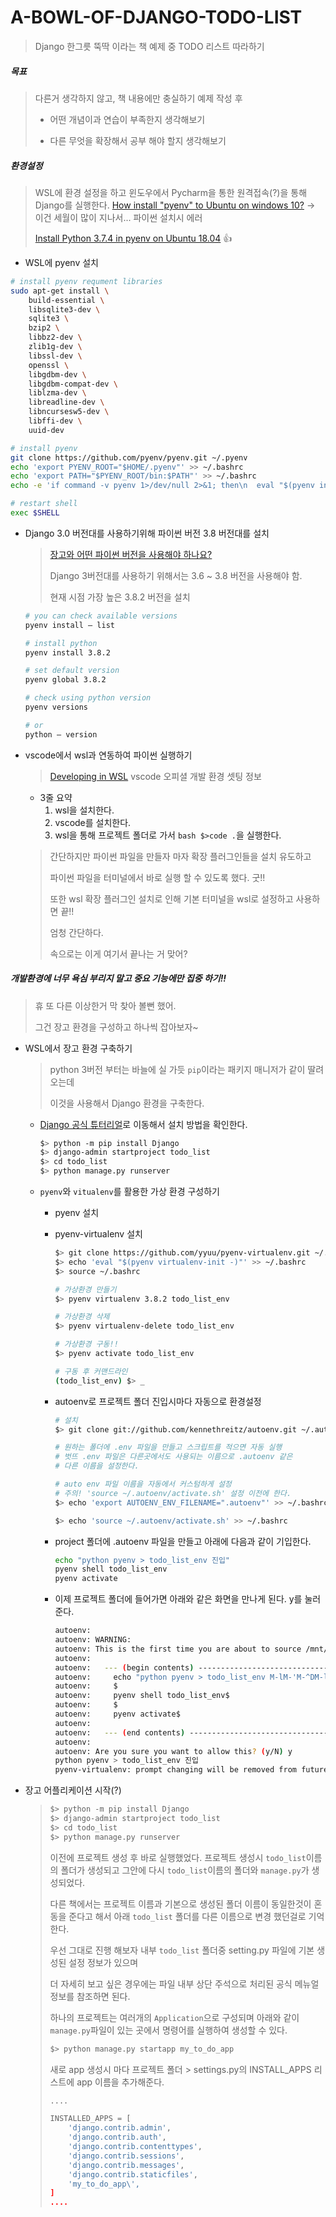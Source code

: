 # A-BOWL-OF-DJANGO-TODO-LIST

> Django 한그릇 뚝딱 이라는 책 예제 중 TODO 리스트 따라하기



##### 목표

> 다른거 생각하지 않고, 책 내용에만 충실하기
> 예제 작성 후
>
> - 어떤 개념이과 연습이 부족한지 생각해보기
>
> - 다른 무엇을 확장해서 공부 해야 할지 생각해보기



##### 환경설정

> WSL에 환경 설정을 하고 윈도우에서 Pycharm을 통한 원격접속(?)을 통해 Django를 실행한다.
> [How install "pyenv" to Ubuntu on windows 10?](https://hihigash.com/how-install-pyenv-to-ubuntu-on-windows-adf48cc0577f)  -> 이건 세월이 많이 지나서... 파이썬 설치시 에러
>
> [Install Python 3.7.4 in pyenv on Ubuntu 18.04](https://mahdiech.com/posts/install-python-374-in-pyenv-on-ubuntu-1804/) :thumbsup:



- WSL에 pyenv 설치

```bash
# install pyenv requment libraries
sudo apt-get install \
    build-essential \
    libsqlite3-dev \
    sqlite3 \
    bzip2 \
    libbz2-dev \
    zlib1g-dev \
    libssl-dev \
    openssl \
    libgdbm-dev \
    libgdbm-compat-dev \
    liblzma-dev \
    libreadline-dev \
    libncursesw5-dev \
    libffi-dev \
    uuid-dev
```

```bash
# install pyenv
git clone https://github.com/pyenv/pyenv.git ~/.pyenv
echo 'export PYENV_ROOT="$HOME/.pyenv"' >> ~/.bashrc
echo 'export PATH="$PYENV_ROOT/bin:$PATH"' >> ~/.bashrc
echo -e 'if command -v pyenv 1>/dev/null 2>&1; then\n  eval "$(pyenv init -)"\nfi' >> ~/.bashrc
```

```bash
# restart shell
exec $SHELL
```

- Django 3.0 버전대를 사용하기위해 파이썬 버전 3.8 버전대를 설치

  > [장고와 어떤 파이썬 버전을 사용해야 하나요?](https://docs.djangoproject.com/ko/3.0/faq/install/#what-python-version-can-i-use-with-django)
  >
  > Django 3버전대를 사용하기 위해서는 3.6 ~ 3.8 버전을 사용해야 함.
  >
  > 현재 시점 가장 높은 3.8.2 버전을 설치

  ```bash
  # you can check available versions
  pyenv install — list
  ```

  ```bash
  # install python
  pyenv install 3.8.2
  ```

  ```bash
  # set default version
  pyenv global 3.8.2
  ```

  ```bash
  # check using python version
  pyenv versions
  ```

  ```bash
  # or
  python — version
  ```

  

- vscode에서 wsl과 연동하여 파이썬 실행하기

  > [Developing in WSL](https://code.visualstudio.com/docs/remote/wsl)
  > vscode 오피셜 개발 환경 셋팅 정보

  - 3줄 요약
    1. wsl을 설치한다.
    2. vscode를 설치한다.
    3. wsl을 통해 프로젝트 폴더로 가서 ```bash $>code .```을 실행한다.

  > 간단하지만 파이썬 파일을 만들자 마자 확장 플러그인들을 설치 유도하고
  >
  > 파이썬 파일을 터미널에서 바로 실행 할 수 있도록 했다. 굿!!
  >
  >
  > 또한 wsl 확장 플러그인 설치로 인해 기본 터미널을 wsl로 설정하고 사용하면 끝!!
  >
  > 엄청 간단하다.
  >
  > 속으로는 이게 여기서 끝나는 거 맞어?



##### 개발환경에 너무 욕심 부리지 말고 중요 기능에만 집중 하기!!

> 휴 또 다른 이상한거 막 찾아 볼뻔 했어.
>
> 그건 장고 환경을 구성하고 하나씩 잡아보자~



- WSL에서 장고 환경 구축하기

  > python 3버전 부터는 바늘에 실 가듯 `pip`이라는 패키지 매니저가 같이 딸려오는데
  >
  > 이것을 사용해서 Django 환경을 구축한다.

  - [Django 공식 튜터리얼](https://docs.djangoproject.com/ko/3.0/intro/tutorial01/)로 이동해서 설치 방법을 확인한다.

    ```bash
    $> python -m pip install Django 
    $> django-admin startproject todo_list
    $> cd todo_list
    $> python manage.py runserver
    ```

  - `pyenv`와 `vitualenv`를 활용한 가상 환경 구성하기

    - pyenv 설치

    - pyenv-virtualenv 설치

      ```bash
      $> git clone https://github.com/yyuu/pyenv-virtualenv.git ~/.pyenv/plugins/pyenv-virtualenv
      $> echo 'eval "$(pyenv virtualenv-init -)"' >> ~/.bashrc
      $> source ~/.bashrc
      
      # 가상환경 만들기
      $> pyenv virtualenv 3.8.2 todo_list_env
      
      # 가상환경 삭제
      $> pyenv virtualenv-delete todo_list_env
      
      # 가상환경 구동!!
      $> pyenv activate todo_list_env
      
      # 구동 후 커맨드라인
      (todo_list_env) $> _
      
      ```

    - autoenv로 프로젝트 폴더 진입시마다 자동으로 환경설정

      ```bash
      # 설치
      $> git clone git://github.com/kennethreitz/autoenv.git ~/.autoenv
      
      # 원하는 폴더에 .env 파일을 만들고 스크립트를 적으면 자동 실행
      # 벗뜨 .env 파일은 다른곳에서도 사용되는 이름으로 .autoenv 같은
      # 다른 이름을 설정한다.
      
      # auto env 파일 이름을 자동에서 커스텀하게 설정
      # 주의! 'source ~/.autoenv/activate.sh' 설정 이전에 한다.
      $> echo 'export AUTOENV_ENV_FILENAME=".autoenv"' >> ~/.bashrc
      
      $> echo 'source ~/.autoenv/activate.sh' >> ~/.bashrc
      ```

    - project 폴더에 .autoenv 파일을 만들고 아래에 다음과 같이 기입한다.

      ```bash
      echo "python pyenv > todo_list_env 진입"
      pyenv shell todo_list_env
      pyenv activate
      ```

    - 이제 프로젝트 폴더에 들어가면 아래와 같은 화면을 만나게 된다.
      y를 눌러준다.

      ```bash
      autoenv:
      autoenv: WARNING:
      autoenv: This is the first time you are about to source /mnt/e/projects/A-BOWL-OF-DJANGO-TODO-LIST/todo_list/.autoenv:
      autoenv:
      autoenv:   --- (begin contents) ---------------------------------------
      autoenv:     echo "python pyenv > todo_list_env M-lM-'M-^DM-lM-^^M-^E"$
      autoenv:     $
      autoenv:     pyenv shell todo_list_env$
      autoenv:     $
      autoenv:     pyenv activate$
      autoenv:
      autoenv:   --- (end contents) -----------------------------------------
      autoenv:
      autoenv: Are you sure you want to allow this? (y/N) y
      python pyenv > todo_list_env 진입
      pyenv-virtualenv: prompt changing will be removed from future release. configure `export PYENV_VIRTUALENV_DISABLE_PROMPT=1' to simulate the behavior.
      ```

- 장고 어플리케이션 시작(?)

  > ```bash
  > $> python -m pip install Django 
  > $> django-admin startproject todo_list
  > $> cd todo_list
  > $> python manage.py runserver
  > ```
  >
  > 이전에 프로젝트 생성 후 바로 실행했었다. 프로젝트 생성시 `todo_list`이름의 폴더가 생성되고 그안에 다시 `todo_list`이름의 폴더와 `manage.py`가 생성되었다.
  >
  >
  > 다른 책에서는 프로젝트 이름과 기본으로 생성된 폴더 이름이 동일한것이 혼동을 준다고 해서
  > 아래 `todo_list` 폴더를 다른 이름으로 변경 했던걸로 기억한다.
  >
  >
  > 우선 그대로 진행 해보자
  > 내부 `todo_list` 폴더중 setting.py 파일에 기본 생성된 설정 정보가 있으며
  >
  >
  > 더 자세히 보고 싶은 경우에는 파일 내부 상단 주석으로 처리된 공식 메뉴얼 정보를 참조하면 된다.
  >
  >
  > 하나의 프로젝트는 여러개의 `Application`으로 구성되며 아래와 같이 `manage.py`파일이 있는 곳에서 명령어를 실행하여 생성할 수 있다.
  >
  > ```bash
  > $> python manage.py startapp my_to_do_app
  > ```
  >
  > 새로 app 생성시 마다 
  > 프로젝트 폴더 > settings.py의 INSTALL_APPS 리스트에 app 이름을 추가해준다.
  >
  > ```python
  > ....
  > 
  > INSTALLED_APPS = [
  >     'django.contrib.admin',
  >     'django.contrib.auth',
  >     'django.contrib.contenttypes',
  >     'django.contrib.sessions',
  >     'django.contrib.messages',
  >     'django.contrib.staticfiles',
  >     'my_to_do_app\',
  > ]
  > ....
  > ```
